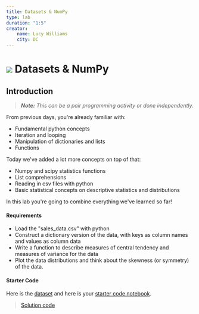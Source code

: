 ```yaml
---
title: Datasets & NumPy
type: lab
duration: "1:5"
creator:
    name: Lucy Williams
    city: DC
---
```


# ![](https://ga-dash.s3.amazonaws.com/production/assets/logo-9f88ae6c9c3871690e33280fcf557f33.png) Datasets & NumPy

## Introduction

> ***Note:*** _This can be a pair programming activity or done independently._

From previous days, you're already familiar with:

- Fundamental python concepts
- Iteration and looping
- Manipulation of dictionaries and lists
- Functions

Today we've added a lot more concepts on top of that:

- Numpy and scipy statistics functions
- List comprehensions
- Reading in csv files with python
- Basic statistical concepts on descriptive statistics and distributions

In this lab you're going to combine everything we've learned so far!

#### Requirements

- Load the "sales_data.csv" with python
- Construct a dictionary version of the data, with keys as column names and values as column data
- Write a function to describe measures of central tendency and measures of variance for the data
- Plot the data distributions and think about the skewness (or symmetry) of the data.


#### Starter Code

Here is the [dataset](./assets/datasets/sales_info.csv) and here is your [starter code notebook](./code/starter-code/w1-3.4-lab.ipynb).

> [Solution code](./code/solution-code/w1-3.4-lab-solution.ipynb)
